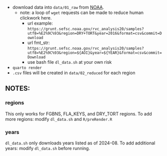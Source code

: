 * download data into `data/01_raw` from [NOAA](https://grunt.sefsc.noaa.gov/rvc_analysis20/samples/index).
  * note: a loop of `wget` requests can be made to reduce human clickwork here.
    * url example: `https://grunt.sefsc.noaa.gov/rvc_analysis20/samples?utf8=%E2%9C%93&region=DRY+TORT&year=2016&format=csv&commit=Download`
    * url fmt_str: `https://grunt.sefsc.noaa.gov/rvc_analysis20/samples?utf8=%E2%9C%93&region=${AOI}&year=${YEAR}&format=csv&commit=Download`
    * use bash file `dl_data.sh` at your own risk
* `quarto render`
* `.csv` files will be created in `data/02_reduced` for each region

## NOTES:
### regions
This only works for FGBNS, FLA_KEYS, and DRY_TORT regions. 
To add more regions: modify `dl_data.sh` and `R/preRender.R`

### years
`dl_data.sh` only downloads years listed as of 2024-08. 
To add additional years: modify `dl_data.sh` before running.